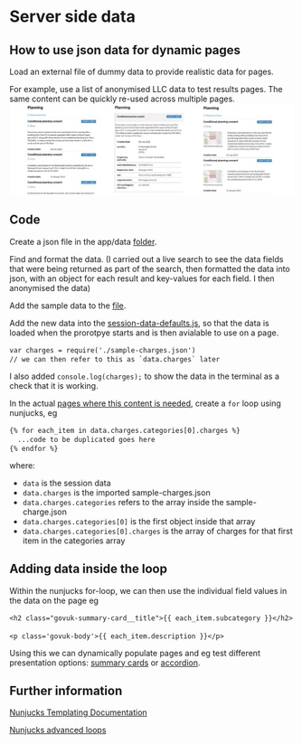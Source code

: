 # Server side data

## How to use json data for dynamic pages

Load an external file of dummy data to provide realistic data for pages.

For example, use a list of anonymised LLC data to test results pages.
The same content can be quickly re-used across multiple pages.
![Screenshot showing 3 screens with the same search data presented in different ways](results-iteration.png)

## Code

Create a json file in the app/data [folder](https://github.com/LandRegistry/llc-prototype/tree/main/app/data).

Find and format the data. (I carried out a live search to see the data fields that were being returned as part of the search, then formatted the data into json, with an object for each result and key-values for each field. I then anonymised the data)

Add the sample data to the [file](https://github.com/LandRegistry/llc-prototype/blob/main/app/data/sample-charges.json).

Add the new data into the [session-data-defaults.js](https://github.com/LandRegistry/llc-prototype/blob/main/app/data/session-data-defaults.js#L20C1-L20C47), so that the data is loaded when the prorotpye starts and is then avialable to use on a page.

    var charges = require('./sample-charges.json')
    // we can then refer to this as `data.charges` later

  I also added `console.log(charges);` to show the data in the terminal as a check that it is working.

In the actual [pages where this content is needed](https://github.com/LandRegistry/llc-prototype/blob/7f304b39bd066b9d9a4b7b506a68e65604494275/app/views/search/sprint-54/map-less/search.html#L90-L92), create a `for` loop using nunjucks, eg
    
    {% for each_item in data.charges.categories[0].charges %}
      ...code to be duplicated goes here
    {% endfor %}

where:
+ `data` is the session data
+ `data.charges` is the imported sample-charges.json
+ `data.charges.categories` refers to the array inside the sample-charge.json
+ `data.charges.categories[0]` is the first object inside that array
+ `data.charges.categories[0].charges` is the array of charges for that first item in the categories array


## Adding data inside the loop 

Within the nunjucks for-loop, we can then use the individual field values in the data on the page eg 

    <h2 class="govuk-summary-card__title">{{ each_item.subcategory }}</h2>

    <p class='govuk-body'>{{ each_item.description }}</p>


Using this we can dynamically populate pages and eg test different presentation options: [summary cards](https://local-land-charges-prototype-34f998edd91e.herokuapp.com/search/sprint-54/results-page/summary-card) or [accordion](https://local-land-charges-prototype-34f998edd91e.herokuapp.com/search/sprint-54/results-page/accordion).


## Further information

[Nunjucks Templating Documentation](https://mozilla.github.io/nunjucks/templating.html#for)

[Nunjucks advanced loops](https://giuliachiola.dev/posts/nunjucks-advanced-loops/)


 
    
